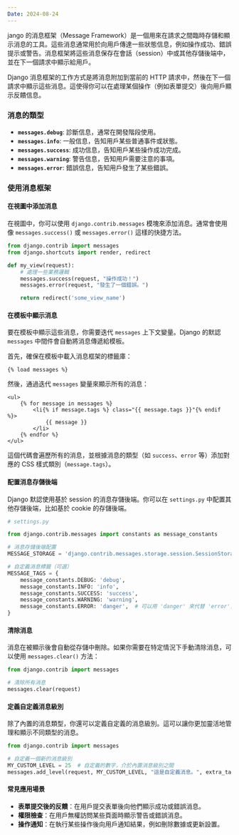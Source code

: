 ```yaml
---
Date: 2024-08-24
---
```

jango 的消息框架（Message Framework）是一個用來在請求之間臨時存儲和顯示消息的工具。這些消息通常用於向用戶傳達一些狀態信息，例如操作成功、錯誤提示或警告。消息框架將這些消息保存在會話（session）中或其他存儲後端中，並在下一個請求中顯示給用戶。

Django 消息框架的工作方式是將消息附加到當前的 HTTP 請求中，然後在下一個請求中顯示這些消息。這使得你可以在處理某個操作（例如表單提交）後向用戶顯示反饋信息。
### 消息的類型
- **`messages.debug`**: 診斷信息，通常在開發階段使用。
- **`messages.info`**: 一般信息，告知用戶某些普通事件或狀態。
- **`messages.success`**: 成功信息，告知用戶某些操作成功完成。
- **`messages.warning`**: 警告信息，告知用戶需要注意的事項。
- **`messages.error`**: 錯誤信息，告知用戶發生了某些錯誤。
### 使用消息框架
#### 在視圖中添加消息
在視圖中，你可以使用 `django.contrib.messages` 模塊來添加消息。通常會使用像 `messages.success()` 或 `messages.error()` 這樣的快捷方法。

```python
from django.contrib import messages
from django.shortcuts import render, redirect

def my_view(request):
    # 處理一些業務邏輯
    messages.success(request, "操作成功！")
    messages.error(request, "發生了一個錯誤。")

    return redirect('some_view_name')
```
#### 在模板中顯示消息
要在模板中顯示這些消息，你需要迭代 `messages` 上下文變量。Django 的默認 `messages` 中間件會自動將消息傳遞給模板。

首先，確保在模板中載入消息框架的標籤庫：

```django html
{% load messages %}
```

然後，通過迭代 `messages` 變量來顯示所有的消息：

```django html
<ul>
    {% for message in messages %}
        <li{% if message.tags %} class="{{ message.tags }}"{% endif %}>
            {{ message }}
        </li>
    {% endfor %}
</ul>
```

這個代碼會遍歷所有的消息，並根據消息的類型（如 `success`、`error` 等）添加對應的 CSS 樣式類別（`message.tags`）。
#### 配置消息存儲後端
Django 默認使用基於 session 的消息存儲後端。你可以在 `settings.py` 中配置其他存儲後端，比如基於 cookie 的存儲後端。

```python
# settings.py

from django.contrib.messages import constants as message_constants

# 消息存儲後端配置
MESSAGE_STORAGE = 'django.contrib.messages.storage.session.SessionStorage'

# 自定義消息標籤（可選）
MESSAGE_TAGS = {
    message_constants.DEBUG: 'debug',
    message_constants.INFO: 'info',
    message_constants.SUCCESS: 'success',
    message_constants.WARNING: 'warning',
    message_constants.ERROR: 'danger',  # 可以用 'danger' 來代替 'error'，以適應 Bootstrap 樣式
}
```
#### 清除消息
消息在被顯示後會自動從存儲中刪除。如果你需要在特定情況下手動清除消息，可以使用 `messages.clear()` 方法：

```python
from django.contrib import messages

# 清除所有消息
messages.clear(request)
```
#### 定義自定義消息級別
除了內置的消息類型，你還可以定義自定義的消息級別。這可以讓你更加靈活地管理和顯示不同類型的消息。

```python
from django.contrib import messages

# 自定義一個新的消息級別
MY_CUSTOM_LEVEL = 25  # 自定義的數字，介於內置消息級別之間
messages.add_level(request, MY_CUSTOM_LEVEL, "這是自定義消息。", extra_tags='custom_tag')
```
#### 常見應用場景
- **表單提交後的反饋**：在用戶提交表單後向他們顯示成功或錯誤消息。
- **權限檢查**：在用戶無權訪問某些頁面時顯示警告或錯誤消息。
- **操作通知**：在執行某些操作後向用戶通知結果，例如刪除數據或更新設置。